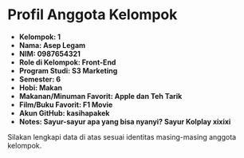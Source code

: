 # Profil Anggota Kelompok

- **Kelompok: 1**
- **Nama: Asep Legam**  
- **NIM: 0987654321**  
- **Role di Kelompok: Front-End**  
- **Program Studi: S3 Marketing**  
- **Semester: 6**  
- **Hobi: Makan**  
- **Makanan/Minuman Favorit: Apple dan Teh Tarik**  
- **Film/Buku Favorit: F1 Movie**  
- **Akun GitHub: kasihapakek**
-  **Notes: Sayur-sayur apa yang bisa nyanyi? Sayur Kolplay xixixi**

Silakan lengkapi data di atas sesuai identitas masing-masing anggota kelompok.
